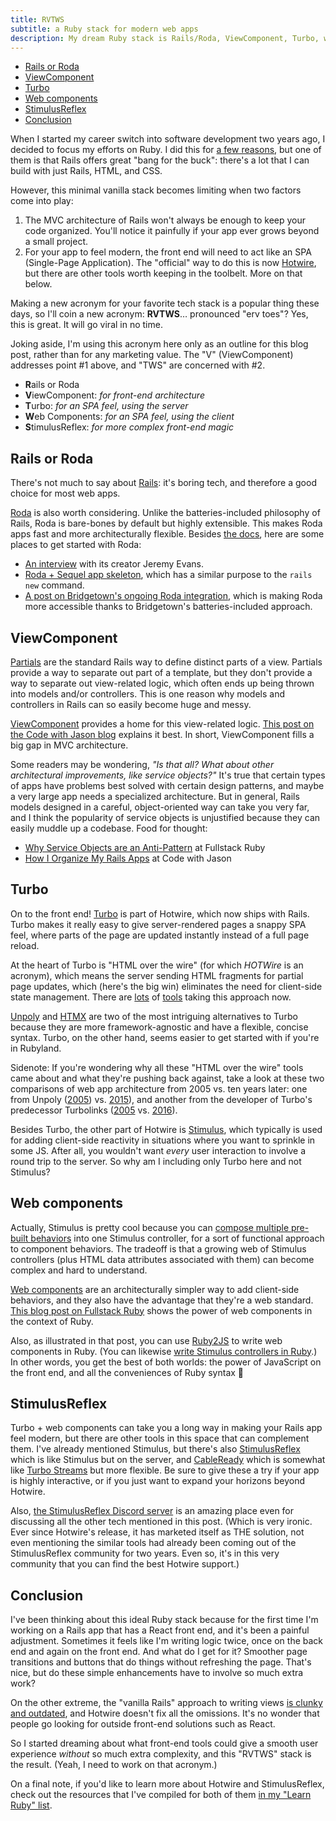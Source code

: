 ```yaml
---
title: RVTWS
subtitle: a Ruby stack for modern web apps
description: My dream Ruby stack is Rails/Roda, ViewComponent, Turbo, web components, and StimulusReflex. I still need to learn most of those 😂
---
```


- [Rails or Roda](#rails-or-roda)
- [ViewComponent](#viewcomponent)
- [Turbo](#turbo)
- [Web components](#web-components)
- [StimulusReflex](#stimulusreflex)
- [Conclusion](#conclusion)

When I started my career switch into software development two years ago, I decided to focus my efforts on Ruby. I did this for [a few reasons](/posts/2021/why-learn-ruby), but one of them is that Rails offers great "bang for the buck": there's a lot that I can build with just Rails, HTML, and CSS.

However, this minimal vanilla stack becomes limiting when two factors come into play:

1. The MVC architecture of Rails won't always be enough to keep your code organized. You'll notice it painfully if your app ever grows beyond a small project.
2. For your app to feel modern, the front end will need to act like an SPA (Single-Page Application). The "official" way to do this is now [Hotwire](https://hotwired.dev), but there are other tools worth keeping in the toolbelt. More on that below.

Making a new acronym for your favorite tech stack is a popular thing these days, so I'll coin a new acronym: **RVTWS**… pronounced "erv toes"? Yes, this is great. It will go viral in no time.

Joking aside, I'm using this acronym here only as an outline for this blog post, rather than for any marketing value. The "V" (ViewComponent) addresses point #1 above, and "TWS" are concerned with #2.

- **R**ails or Roda
- **V**iewComponent: *for front-end architecture*
- **T**urbo: *for an SPA feel, using the server*
- **W**eb Components: *for an SPA feel, using the client*
- **S**timulusReflex: *for more complex front-end magic*

## Rails or Roda

There's not much to say about [Rails](https://rubyonrails.org): it's boring tech, and therefore a good choice for most web apps.

[Roda](http://roda.jeremyevans.net) is also worth considering. Unlike the batteries-included philosophy of Rails, Roda is bare-bones by default but highly extensible. This makes Roda apps fast and more architecturally flexible. Besides [the docs](http://roda.jeremyevans.net/documentation.html), here are some places to get started with Roda:

- [An interview](https://topenddevs.com/podcasts/ruby-rogues/episodes/building-with-just-what-you-need-using-roda-with-jeremy-evans-ruby-507) with its creator Jeremy Evans.
- [Roda + Sequel app skeleton](https://github.com/jeremyevans/roda-sequel-stack), which has a similar purpose to the `rails new` command.
- [A post on Bridgetown's ongoing Roda integration](https://www.fullstackruby.dev/fullstack-development/2022/06/03/what-would-it-take-for-roda-to-win), which is making Roda more accessible thanks to Bridgetown's batteries-included approach.

## ViewComponent

[Partials](https://guides.rubyonrails.org/layouts_and_rendering.html#using-partials) are the standard Rails way to define distinct parts of a view. Partials provide a way to separate out part of a template, but they don't provide a way to separate out view-related logic, which often ends up being thrown into models and/or controllers. This is one reason why models and controllers in Rails can so easily become huge and messy.

[ViewComponent](https://viewcomponent.org) provides a home for this view-related logic. [This post on the Code with Jason blog](https://www.codewithjason.com/the-problem-that-viewcomponent-solves-for-me) explains it best. In short, ViewComponent fills a big gap in MVC architecture.

Some readers may be wondering, *"Is that all? What about other architectural improvements, like service objects?"* It's true that certain types of apps have problems best solved with certain design patterns, and maybe a very large app needs a specialized architecture. But in general, Rails models designed in a careful, object-oriented way can take you very far, and I think the popularity of service objects is unjustified because they can easily muddle up a codebase. Food for thought:

- [Why Service Objects are an Anti-Pattern](https://www.fullstackruby.dev/object-orientation/rails/2018/03/06/why-service-objects-are-an-anti-pattern) at Fullstack Ruby
- [How I Organize My Rails Apps](https://www.codewithjason.com/organize-rails-apps) at Code with Jason

## Turbo

On to the front end! [Turbo](https://turbo.hotwired.dev) is part of Hotwire, which now ships with Rails. Turbo makes it really easy to give server-rendered pages a snappy SPA feel, where parts of the page are updated instantly instead of a full page reload.

At the heart of Turbo is "HTML over the wire" (for which *HOTWire* is an acronym), which means the server sending HTML fragments for partial page updates, which (here's the big win) eliminates the need for client-side state management. There are [lots](https://htmldriven.dev/html-over-the-wire) of [tools](https://github.com/guettli/frow--fragments-over-the-wire) taking this approach now.

[Unpoly](https://unpoly.com) and [HTMX](https://htmx.org) are two of the most intriguing alternatives to Turbo because they are more framework-agnostic and have a flexible, concise syntax. Turbo, on the other hand, seems easier to get started with if you're in Rubyland.

Sidenote: If you're wondering why all these "HTML over the wire" tools came about and what they're pushing back against, take a look at these two comparisons of web app architecture from 2005 vs. ten years later: one from Unpoly ([2005](http://triskweline.de/unpoly-rugb/#/5)) vs. [2015](http://triskweline.de/unpoly-rugb/#/11)), and another from the developer of Turbo's predecessor Turbolinks ([2005](https://youtu.be/SWEts0rlezA?t=273) vs. [2016](https://www.youtube.com/watch?v=SWEts0rlezA&t=397s)).

Besides Turbo, the other part of Hotwire is [Stimulus](https://stimulus.hotwired.dev), which typically is used for adding client-side reactivity in situations where you want to sprinkle in some JS. After all, you wouldn't want *every* user interaction to involve a round trip to the server. So why am I including only Turbo here and not Stimulus?

## Web components

Actually, Stimulus is pretty cool because you can [compose multiple pre-built behaviors](https://stimulus-use.github.io/stimulus-use) into one Stimulus controller, for a sort of functional approach to component behaviors. The tradeoff is that a growing web of Stimulus controllers (plus HTML data attributes associated with them) can become complex and hard to understand.

[Web components](https://developer.mozilla.org/en-US/docs/Web/Web_Components) are an architecturally simpler way to add client-side behaviors, and they also have the advantage that they're a web standard. [This blog post on Fullstack Ruby](https://www.fullstackruby.dev/fullstack-development/2022/01/04/how-ruby-web-components-work-together) shows the power of web components in the context of Ruby.

Also, as illustrated in that post, you can use [Ruby2JS](https://www.ruby2js.com) to write web components in Ruby. (You can likewise [write Stimulus controllers in Ruby](https://www.ruby2js.com/examples/stimulus).) In other words, you get the best of both worlds: the power of JavaScript on the front end, and all the conveniences of Ruby syntax 🤩

## StimulusReflex

Turbo + web components can take you a long way in making your Rails app feel modern, but there are other tools in this space that can complement them. I've already mentioned Stimulus, but there's also [StimulusReflex](https://docs.stimulusreflex.com) which is like Stimulus but on the server, and [CableReady](https://cableready.stimulusreflex.com/) which is somewhat like [Turbo Streams](https://turbo.hotwired.dev/handbook/streams) but more flexible. Be sure to give these a try if your app is highly interactive, or if you just want to expand your horizons beyond Hotwire.

Also, [the StimulusReflex Discord server](https://discord.com/invite/stimulus-reflex) is an amazing place even for discussing all the other tech mentioned in this post. (Which is very ironic. Ever since Hotwire's release, it has marketed itself as THE solution, not even mentioning the similar tools had already been coming out of the StimulusReflex community for two years. Even so, it's in this very community that you can find the best Hotwire support.)

## Conclusion

I've been thinking about this ideal Ruby stack because for the first time I'm working on a Rails app that has a React front end, and it's been a painful adjustment. Sometimes it feels like I'm writing logic twice, once on the back end and again on the front end. And what do I get for it? Smoother page transitions and buttons that do things without refreshing the page. That's nice, but do these simple enhancements have to involve so much extra work?

On the other extreme, the "vanilla Rails" approach to writing views [is clunky and outdated](https://www.fullstackruby.dev/fullstack-development/2022/06/03/what-would-it-take-for-roda-to-win#y-u-no-like-rails), and Hotwire doesn't fix all the omissions. It's no wonder that people go looking for outside front-end solutions such as React.

So I started dreaming about what front-end tools could give a smooth user experience *without* so much extra complexity, and this "RVTWS" stack is the result. (Yeah, I need to work on that acronym.)

On a final note, if you'd like to learn more about Hotwire and StimulusReflex, check out the resources that I've compiled for both of them [in my "Learn Ruby" list](https://github.com/fpsvogel/learn-ruby#hotwire).
